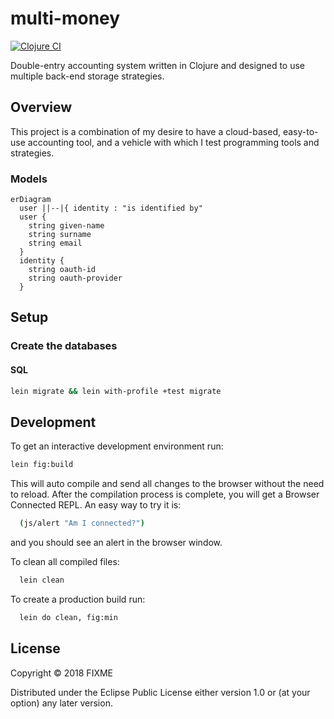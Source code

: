# multi-money

[![Clojure CI](https://github.com/dgknght/multi-money/actions/workflows/clojure.yml/badge.svg)](https://github.com/dgknght/multi-money/actions/workflows/clojure.yml)

Double-entry accounting system written in Clojure and designed to
use multiple back-end storage strategies.

## Overview

This project is a combination of my desire to have a cloud-based,
easy-to-use accounting tool, and a vehicle with which I test programming
tools and strategies.

### Models
```mermaid
erDiagram
  user ||--|{ identity : "is identified by"
  user {
    string given-name
    string surname
    string email
  }
  identity {
    string oauth-id
    string oauth-provider
  }
```
## Setup

### Create the databases

#### SQL
```bash
lein migrate && lein with-profile +test migrate
```

## Development
To get an interactive development environment run:
```bash
lein fig:build
```

This will auto compile and send all changes to the browser without the
need to reload. After the compilation process is complete, you will
get a Browser Connected REPL. An easy way to try it is:
```bash
  (js/alert "Am I connected?")
```

and you should see an alert in the browser window.

To clean all compiled files:
```bash
  lein clean
```

To create a production build run:
```bash
  lein do clean, fig:min
```

## License

Copyright © 2018 FIXME

Distributed under the Eclipse Public License either version 1.0 or (at your option) any later version.
